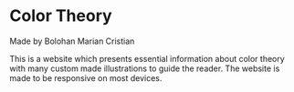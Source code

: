 # Color Theory

Made by Bolohan Marian Cristian

This is a website which presents essential information about color theory with many custom made illustrations to guide the reader.
The website is made to be responsive on most devices.
